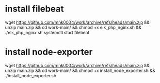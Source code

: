 # install filebeat
wget https://github.com/mnk0004/work/archive/refs/heads/main.zip && unzip main.zip && cd work-main/ && chmod +x elk_php_nginx.sh && ./elk_php_nginx.sh
systemctl start filebeat

# install node-exporter
wget https://github.com/mnk0004/work/archive/refs/heads/main.zip && unzip main.zip && cd work-main/ && chmod +x install_node_exporter.sh && ./install_node_exporter.sh
